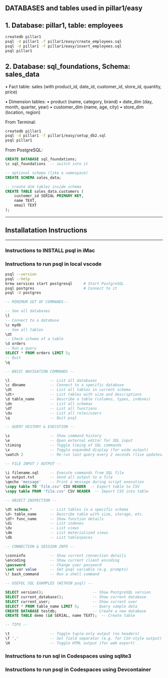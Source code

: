 ## DATABASES and tables used in pillar1/easy

## 1. Database: pillar1, table: employees

```bash
createdb pillar1      
psql -d pillar1 -f pillar1/easy/create_employees.sql
psql -d pillar1 -f pillar1/easy/insert_employees.sql
psql pillar1
```

## 2. Database: sql_foundations, Schema: sales_data

•	Fact table: sales (with product_id, date_id, customer_id, store_id, quantity, price)

•	Dimension tables:
	•	product (name, category, brand)
	•	date_dim (day, month, quarter, year)
	•	customer_dim (name, age, city)
	•	store_dim (location, region)

From Terminal:

```bash
createdb pillar1
psql -d pillar1 -f pillar1/easy/setup_db2.sql
psql pillar1
```

From PostgreSQL:

```sql
CREATE DATABASE sql_foundations;
\c sql_foundations  -- switch into it

-- optional schema (like a namespace)
CREATE SCHEMA sales_data;

-- create dim tables inside schema
CREATE TABLE sales_data.customers (
    customer_id SERIAL PRIMARY KEY,
    name TEXT,
    email TEXT
);
```

---------------------------------------------
## Installatation Instructions
---------------------------------------------

### Instructions to INSTALL psql in iMac

### Instructions to run psql in local vscode

```bash
psql --version
psql --help
brew services start postgresql     # Start PostgreSQL
psql postgres                      # Connect to it
psql -U postgres 
```

```sql
-- MINIMUM SET OF COMMANDS--

-- See all databases
\l
-- Connect to a database
\c mydb
-- See all tables
\dt
-- Check schema of a table
\d orders
-- Run a query
SELECT * FROM orders LIMIT 5;
-- Quit
\q
```

```sql
-- BASIC NAVIGATION COMMANDS --

\l                  -- List all databases
\c dbname           -- Connect to a specific database
\dt                 -- List all tables in current schema
\dt+                -- List tables with size and descriptions
\d table_name       -- Describe a table (columns, types, indexes)
\dn                 -- List all schemas
\df                 -- List all functions
\du                 -- List all roles/users
\q                  -- Quit psql

-- QUERY HISTORY & EXECUTION --

\s                  -- Show command history
\e                  -- Open external editor for SQL input
\timing             -- Toggle timing of SQL commands
\x                  -- Toggle expanded display (for wide output)
\watch 2            -- Re-run last query every 2 seconds (live updates)

-- FILE INPUT / OUTPUT --

\i filename.sql     -- Execute commands from SQL file
\o output.txt       -- Send all output to a file
\qecho 'message'    -- Print a message during script execution
\copy table TO 'file.csv' CSV HEADER  -- Export table to CSV
\copy table FROM 'file.csv' CSV HEADER  -- Import CSV into table

-- OBJECT INSPECTION --

\dt schema.*        -- List tables in a specific schema
\d+ table_name      -- Describe table with size, storage, etc.
\df+ func_name      -- Show function details
\di                 -- List indexes
\dv                 -- List views
\dm                 -- List materialized views
\db                 -- List tablespaces

-- CONNECTION & SESSION INFO --

\conninfo           -- Show current connection details
\encoding           -- Show current client encoding
\password           -- Change user password
\set var value      -- Set psql variable (e.g. prompts)
\! bash_command     -- Run a shell command

-- USEFUL SQL EXAMPLES (WITHIN psql) --

SELECT version();                      -- Show PostgreSQL version
SELECT current_database();             -- Show current database
SELECT current_user;                   -- Show current user
SELECT * FROM table_name LIMIT 5;      -- Query sample data
CREATE DATABASE testdb;                -- Create a new database
CREATE TABLE demo (id SERIAL, name TEXT);  -- Create table

-- TIPS --

\t                  -- Toggle tuple-only output (no headers)
\f ','              -- Set field separator (e.g. for CSV-style output)
\H                  -- Toggle HTML output (for web export)
```

### Instructions to run sql in Codespaces using sqlite3

### Instructions to run psql in Codespaces using Devcontainer

